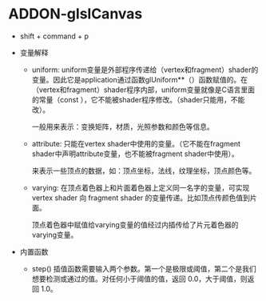 # ADDON-glslCanvas

* shift + command + p

* 变量解释

    - uniform: uniform变量是外部程序传递给（vertex和fragment）shader的变量。因此它是application通过函数glUniform**（）函数赋值的。在（vertex和fragment）shader程序内部，uniform变量就像是C语言里面的常量（const ），它不能被shader程序修改。（shader只能用，不能改）。

      一般用来表示：变换矩阵，材质，光照参数和颜色等信息。

    - attribute: 只能在vertex shader中使用的变量。（它不能在fragment shader中声明attribute变量，也不能被fragment shader中使用）。

      来表示一些顶点的数据，如：顶点坐标，法线，纹理坐标，顶点颜色等。
    

    - varying: 在顶点着色器上和片面着色器上定义同一名字的变量，可实现 vertex shader 向 fragment shader 的变量传递。比如顶点传颜色值到片面。 

      顶点着色器中赋值给varying变量的值经过内插传给了片元着色器的varying变量。

* 内置函数
    - step() 插值函数需要输入两个参数。第一个是极限或阈值，第二个是我们想要检测或通过的值。对任何小于阈值的值，返回 0.0，大于阈值，则返回 1.0。
